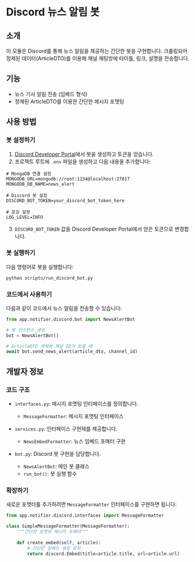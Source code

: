 # Discord 뉴스 알림 봇

## 소개

이 모듈은 Discord를 통해 뉴스 알림을 제공하는 간단한 봇을 구현합니다. 크롤링되어 정제된 데이터(ArticleDTO)를 이용해 채널 채팅방에 타이틀, 링크, 설명을 전송합니다.

## 기능

- 뉴스 기사 알림 전송 (임베드 형식)
- 정제된 ArticleDTO를 이용한 간단한 메시지 포맷팅

## 사용 방법

### 봇 설정하기

1. [Discord Developer Portal](https://discord.com/developers/applications)에서 봇을 생성하고 토큰을 얻습니다.
2. 프로젝트 루트에 `.env` 파일을 생성하고 다음 내용을 추가합니다:

```text
# MongoDB 연결 설정
MONGODB_URL=mongodb://root:1234@localhost:27017
MONGODB_DB_NAME=news_alert

# Discord 봇 설정
DISCORD_BOT_TOKEN=your_discord_bot_token_here

# 로깅 설정
LOG_LEVEL=INFO
```

3. `DISCORD_BOT_TOKEN` 값을 Discord Developer Portal에서 얻은 토큰으로 변경합니다.

### 봇 실행하기

다음 명령어로 봇을 실행합니다:

```bash
python scripts/run_discord_bot.py
```

### 코드에서 사용하기

다음과 같이 코드에서 뉴스 알림을 전송할 수 있습니다:

```python
from app.notifier.discord.bot import NewsAlertBot

# 봇 인스턴스 생성
bot = NewsAlertBot()

# ArticleDTO 객체와 채널 ID가 있을 때
await bot.send_news_alert(article_dto, channel_id)
```

## 개발자 정보

### 코드 구조

- `interfaces.py`: 메시지 포맷팅 인터페이스를 정의합니다.
  - `MessageFormatter`: 메시지 포맷팅 인터페이스

- `services.py`: 인터페이스 구현체를 제공합니다.
  - `NewsEmbedFormatter`: 뉴스 임베드 포매터 구현

- `bot.py`: Discord 봇 구현을 담당합니다.
  - `NewsAlertBot`: 메인 봇 클래스
  - `run_bot()`: 봇 실행 함수

### 확장하기

새로운 포맷터를 추가하려면 `MessageFormatter` 인터페이스를 구현하면 됩니다:

```python
from app.notifier.discord.interfaces import MessageFormatter

class SimpleMessageFormatter(MessageFormatter):
    """간단한 포맷의 메시지 포매터"""
    
    def create_embed(self, article):
        # 간단한 임베드 생성 로직
        return discord.Embed(title=article.title, url=article.url) 